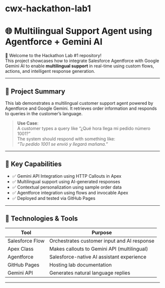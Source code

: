 # cwx-hackathon-lab1

# 🌐 Multilingual Support Agent using Agentforce + Gemini AI

🚀 Welcome to the Hackathon Lab #1 repository!  
This project showcases how to integrate Salesforce Agentforce with Google Gemini AI to enable **multilingual support** in real-time using custom flows, actions, and intelligent response generation.

---

## 📌 Project Summary

This lab demonstrates a multilingual customer support agent powered by Agentforce and Google Gemini. It retrieves order information and responds to queries in the customer’s language.

> **Use Case**:  
> A customer types a query like “¿Qué hora llega mi pedido número 1001?”  
> The system should respond with something like:  
> _“Tu pedido 1001 se envió y llegará mañana.”_

---

## 🧠 Key Capabilities

- ✅ Gemini API Integration using HTTP Callouts in Apex
- ✅ Multilingual support using AI-generated responses
- ✅ Contextual personalization using sample order data
- ✅ Agentforce integration using flows and invocable Apex
- ✅ Deployed and tested via GitHub Pages

---

## 🔧 Technologies & Tools

| Tool             | Purpose                                       |
|------------------|-----------------------------------------------|
| Salesforce Flow  | Orchestrates customer input and AI response   |
| Apex Class       | Makes callouts to Gemini API (multilingual)   |
| Agentforce       | Salesforce-native AI assistant experience     |
| GitHub Pages     | Hosting lab documentation                     |
| Gemini API       | Generates natural language replies             |

---
